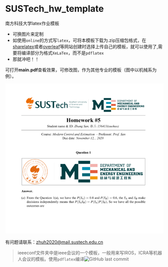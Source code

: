 # SUSTech_hw_template
南方科技大学latex作业模板
- 可换图片来定制
- 如使用`online`的方式写`latex`，可将本模板下载为.zip压缩包格式，在[sharelatex](https://sharelatex.cra.moe)或者[overleaf](https://www.overleaf.com)等网站创建时选择上传自己的模板，就可以使用了,需要将编译部分为格式`XeLaTex`，而不是`pdflatex`
- 那就冲吧！！

可打开**main.pdf**查看效果，可修改图，作为其他专业的模板（图中以机械系为例）。

![image-20210224171250308](https://raw.githubusercontent.com/zhuhu00/img/master/20210224171257.png)

有问题请联系：zhuh2020@mail.sustech.edu.cn
> ieeeconf文件夹中是ieee会议的一个模板，一般用来写IROS，ICRA等机器人会议的模板。使用`pdflatex`编译![GitHub last commit](https://img.shields.io/github/last-commit/zhuhu00/SUSTech_hw_template)
